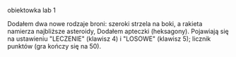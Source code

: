 obiektowka lab 1

Dodałem dwa nowe rodzaje broni: szeroki strzela na boki, a rakieta namierza najbliższe asteroidy,
Dodałem apteczki (heksagony). Pojawiają się na ustawieniu "LECZENIE" (klawisz 4) i "LOSOWE" (klawisz 5); licznik punktów (gra kończy się na 50).

